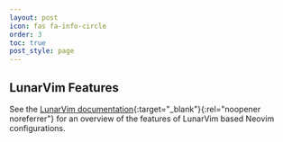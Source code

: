 ```yaml
---
layout: post
icon: fas fa-info-circle
order: 3
toc: true
post_style: page
---
```


## LunarVim Features

See the
[LunarVim documentation](https://www.lunarvim.org/docs/installation){:target="_blank"}{:rel="noopener noreferrer"}
for an overview of the features of LunarVim based Neovim configurations.
